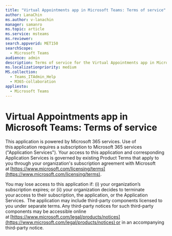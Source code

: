 ```yaml
---
title: "Virtual Appointments app in Microsoft Teams: Terms of service"
author: LanaChin
ms.author: v-lanachin
manager: samanro
ms.topic: article
ms.service: msteams
ms.reviewer: 
search.appverid: MET150
searchScope:
  - Microsoft Teams
audience: admin
description: Terms of service for the Virtual Appointments app in Microsoft Teams.
ms.localizationpriority: medium
MS.collection: 
  - Teams_ITAdmin_Help
  - M365-collaboration
appliesto: 
  - Microsoft Teams
---
```


# Virtual Appointments app in Microsoft Teams: Terms of service

This application is powered by Microsoft 365 services. Use of this application requires a subscription to Microsoft 365 services ("Application Services"). Your access to this application and corresponding Application Services is governed by existing Product Terms that apply to you through your organization's subscription agreement with Microsoft at [https://www.microsoft.com/licensing/terms](https://www.microsoft.com/licensing/terms).  

You may lose access to this application if: (i) your organization’s subscription expires; or (ii) your organization decides to terminate your access to their subscription, the application, or the Application Services.  The application may include third-party components licensed to you under separate terms. Any third-party notices for such third-party components may be accessible online at [https://www.microsoft.com/legal/products/notices](https://www.microsoft.com/legal/products/notices) or in an accompanying third-party notice.
